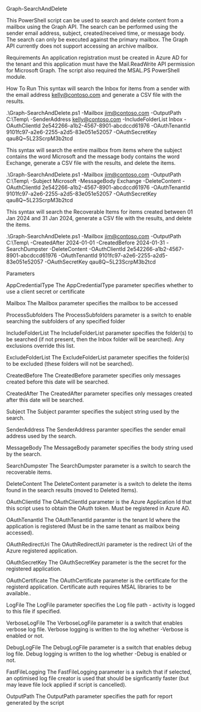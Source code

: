 Graph-SearchAndDelete

This PowerShell script can be used to search and delete content from a mailbox using the Graph API. The search can be performed using the sender email address, subject, created/received time, or message body. The search can only be executed against the primary mailbox. The Graph API currently does not support accessing an archive mailbox.

Requirements
An application registration must be created in Azure AD for the tenant and this application must have the Mail.ReadWrite API permission for Microsoft Graph. The script also required the MSAL.PS PowerShell module.

How To Run
This syntax will search the Inbox for items from a sender with the email address kelly@contoso.com and generate a CSV file with the results.

.\Graph-SearchAndDelete.ps1 -Mailbox jim@contoso.com -OutputPath C:\Temp\ -SenderAddress kelly@contoso.com -IncludeFolderList Inbox -OAuthClientId 2e542266-a1b2-4567-8901-abcdccd61976 -OAuthTenantId 9101fc97-a2e6-2255-a2d5-83e051e52057 -OAuthSecretKey qau8Q~5L23ScrpM3b2tcd

This syntax will search the entire mailbox from items where the subject contains the word Microsoft and the message body contains the word Exchange, generate a CSV file with the results, and delete the items.

.\Graph-SearchAndDelete.ps1 -Mailbox jim@contoso.com -OutputPath C:\Temp\ -Subject Microsoft -MessageBody Exchange -DeleteContent -OAuthClientId 2e542266-a1b2-4567-8901-abcdccd61976 -OAuthTenantId 9101fc97-a2e6-2255-a2d5-83e051e52057 -OAuthSecretKey qau8Q~5L23ScrpM3b2tcd

This syntax will search the Recoverable Items for items created between 01 Jan 2024 and 31 Jan 2024, generate a CSV file with the results, and delete the items.

.\Graph-SearchAndDelete.ps1 -Mailbox jim@contoso.com -OutputPath C:\Temp\ -CreatedAfter 2024-01-01 -CreatedBefore 2024-01-31 -SearchDumpster -DeleteContent -OAuthClientId 2e542266-a1b2-4567-8901-abcdccd61976 -OAuthTenantId 9101fc97-a2e6-2255-a2d5-83e051e52057 -OAuthSecretKey qau8Q~5L23ScrpM3b2tcd

Parameters

AppCredentialType
The AppCredentialType parameter specifies whether to use a client secret or certificate

Mailbox
The Mailbox parameter specifies the mailbox to be accessed

ProcessSubfolders
The ProcessSubfolders parameter is a switch to enable searching the subfolders of any specified folder

IncludeFolderList
The IncludeFolderList parameter specifies the folder(s) to be searched (if not present, then the Inbox folder will be searched).  Any exclusions override this list.

ExcludeFolderList
The ExcludeFolderList parameter specifies the folder(s) to be excluded (these folders will not be searched).

CreatedBefore
The CreatedBefore parameter specifies only messages created before this date will be searched.

CreatedAfter
The CreatedAfter parameter specifies only messages created after this date will be searched.

Subject
The Subject paramter specifies the subject string used by the search.

SenderAddress
The SenderAddress paramter specifies the sender email address used by the search.

MessageBody
The MessageBody parameter specifies the body string used by the search.

SearchDumpster
The SearchDumpster parameter is a switch to search the recoverable items.

DeleteContent
The DeleteContent parameter is a switch to delete the items found in the search results (moved to Deleted Items).

OAuthClientId
The OAuthClientId parameter is the Azure Application Id that this script uses to obtain the OAuth token.  Must be registered in Azure AD.

OAuthTenantId
The OAuthTenantId paramter is the tenant Id where the application is registered (Must be in the same tenant as mailbox being accessed).

OAuthRedirectUri
The OAuthRedirectUri parameter is the redirect Uri of the Azure registered application.

OAuthSecretKey
The OAuthSecretKey parameter is the the secret for the registered application.

OAuthCertificate
The OAuthCertificate parameter is the certificate for the registerd application. Certificate auth requires MSAL libraries to be available..

LogFile
The LogFile parameter specifies the Log file path - activity is logged to this file if specified.

VerboseLogFile
The VerboseLogFile parameter is a switch that enables verbose log file.  Verbose logging is written to the log whether -Verbose is enabled or not.

DebugLogFile
The DebugLogFile parameter is a switch that enables debug log file.  Debug logging is written to the log whether -Debug is enabled or not.

FastFileLogging
The FastFileLogging parameter is a switch that if selected, an optimised log file creator is used that should be signficantly faster (but may leave file lock applied if script is cancelled).

OutputPath
The OutputPath parameter specifies the path for report generated by the script
